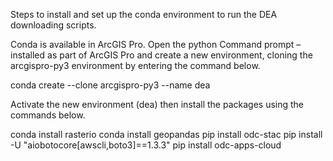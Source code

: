 Steps to install and set up the conda environment to run the DEA downloading scripts.

Conda is available in ArcGIS Pro. Open the python Command prompt – installed as part of ArcGIS Pro and create a new environment, cloning the arcgispro-py3 environment by entering the command below.

conda create --clone arcgispro-py3 --name dea

Activate the new environment (dea) then install the packages using the commands below. 

conda install rasterio
conda install geopandas 
pip install odc-stac
pip install -U "aiobotocore[awscli,boto3]==1.3.3"
pip install odc-apps-cloud
